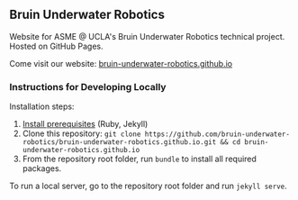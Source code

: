 ## Bruin Underwater Robotics
Website for ASME @ UCLA's Bruin Underwater Robotics technical project. Hosted on GitHub Pages.

Come visit our website: [bruin-underwater-robotics.github.io](bruin-underwater-robotics.github.io)

### Instructions for Developing Locally
Installation steps:
1. [Install prerequisites](https://jekyllrb.com/docs/installation/) (Ruby, Jekyll)
2. Clone this repository: `git clone https://github.com/bruin-underwater-robotics/bruin-underwater-robotics.github.io.git && cd bruin-underwater-robotics.github.io`
3. From the repository root folder, run `bundle` to install all required packages.

To run a local server, go to the repository root folder and run `jekyll serve`.
